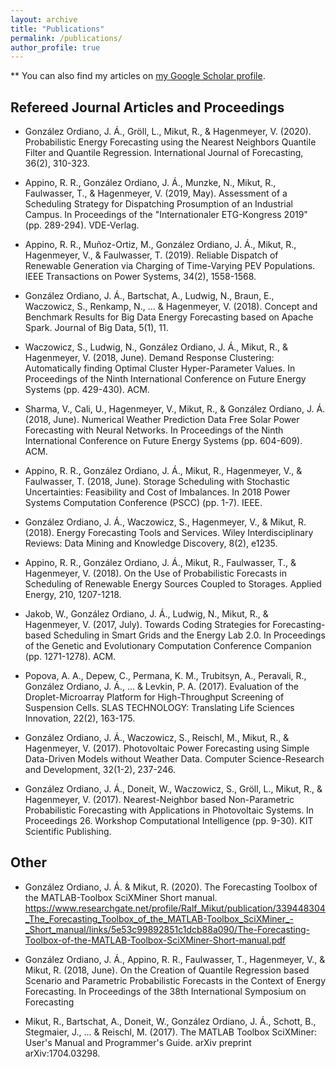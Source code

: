 ```yaml
---
layout: archive
title: "Publications"
permalink: /publications/
author_profile: true
---
```


** You can also find my articles on <a href="https://scholar.google.de/citations?user=en7_34wAAAAJ&hl=en">my Google Scholar profile</a>.

## Refereed Journal Articles and Proceedings

* González Ordiano, J. Á., Gröll, L., Mikut, R., & Hagenmeyer, V. (2020). Probabilistic Energy Forecasting using the Nearest Neighbors Quantile Filter and Quantile Regression. International Journal of Forecasting, 36(2), 310-323.

* Appino, R. R., González Ordiano, J. Á., Munzke, N., Mikut, R., Faulwasser, T., & Hagenmeyer, V. (2019, May). Assessment of a Scheduling Strategy for Dispatching Prosumption of an Industrial Campus. In Proceedings of the "Internationaler ETG-Kongress 2019" (pp. 289-294). VDE-Verlag.

* Appino, R. R., Muñoz-Ortiz, M., González Ordiano, J. Á., Mikut, R., Hagenmeyer, V., & Faulwasser, T. (2019). Reliable Dispatch of Renewable Generation via Charging of Time-Varying PEV Populations. IEEE Transactions on Power Systems, 34(2), 1558-1568.

* González Ordiano, J. Á., Bartschat, A., Ludwig, N., Braun, E., Waczowicz, S., Renkamp, N., ... & Hagenmeyer, V. (2018). Concept and Benchmark Results for Big Data Energy Forecasting based on Apache Spark. Journal of Big Data, 5(1), 11.

* Waczowicz, S., Ludwig, N., González Ordiano, J. Á., Mikut, R., & Hagenmeyer, V. (2018, June). Demand Response Clustering: Automatically finding Optimal Cluster Hyper-Parameter Values. In Proceedings of the Ninth International Conference on Future Energy Systems (pp. 429-430). ACM.

* Sharma, V., Cali, U., Hagenmeyer, V., Mikut, R., & González Ordiano, J. Á. (2018, June). Numerical Weather Prediction Data Free Solar Power Forecasting with Neural Networks. In Proceedings of the Ninth International Conference on Future Energy Systems (pp. 604-609). ACM.

* Appino, R. R., González Ordiano, J. Á., Mikut, R., Hagenmeyer, V., & Faulwasser, T. (2018, June). Storage Scheduling with Stochastic Uncertainties: Feasibility and Cost of Imbalances. In 2018 Power Systems Computation Conference (PSCC) (pp. 1-7). IEEE.

* González Ordiano, J. Á., Waczowicz, S., Hagenmeyer, V., & Mikut, R. (2018). Energy Forecasting Tools and Services. Wiley Interdisciplinary Reviews: Data Mining and Knowledge Discovery, 8(2), e1235.

* Appino, R. R., González Ordiano, J. Á., Mikut, R., Faulwasser, T., & Hagenmeyer, V. (2018). On the Use of Probabilistic Forecasts in Scheduling of Renewable Energy Sources Coupled to Storages. Applied Energy, 210, 1207-1218.

* Jakob, W., González Ordiano, J. Á., Ludwig, N., Mikut, R., & Hagenmeyer, V. (2017, July). Towards Coding Strategies for Forecasting-based Scheduling in Smart Grids and the Energy Lab 2.0. In Proceedings of the Genetic and Evolutionary Computation Conference Companion (pp. 1271-1278). ACM.

* Popova, A. A., Depew, C., Permana, K. M., Trubitsyn, A., Peravali, R., González Ordiano, J. Á., ... & Levkin, P. A. (2017). Evaluation of the Droplet-Microarray Platform for High-Throughput Screening of Suspension Cells. SLAS TECHNOLOGY: Translating Life Sciences Innovation, 22(2), 163-175. 

* González Ordiano, J. Á., Waczowicz, S., Reischl, M., Mikut, R., & Hagenmeyer, V. (2017). Photovoltaic Power Forecasting using Simple Data-Driven Models without Weather Data. Computer Science-Research and Development, 32(1-2), 237-246.

* González Ordiano, J. Á., Doneit, W., Waczowicz, S., Gröll, L., Mikut, R., & Hagenmeyer, V. (2017). Nearest-Neighbor based Non-Parametric Probabilistic Forecasting with Applications in Photovoltaic Systems. In Proceedings 26. Workshop Computational Intelligence (pp. 9-30). KIT Scientific Publishing.

## Other

* González Ordiano, J. Á. & Mikut, R. (2020). The Forecasting Toolbox of the MATLAB-Toolbox SciXMiner Short manual. <a href="https://www.researchgate.net/profile/Ralf_Mikut/publication/339448304_The_Forecasting_Toolbox_of_the_MATLAB-Toolbox_SciXMiner_-_Short_manual/links/5e53c99892851c1dcb88a090/The-Forecasting-Toolbox-of-the-MATLAB-Toolbox-SciXMiner-Short-manual.pdf">https://www.researchgate.net/profile/Ralf_Mikut/publication/339448304_The_Forecasting_Toolbox_of_the_MATLAB-Toolbox_SciXMiner_-_Short_manual/links/5e53c99892851c1dcb88a090/The-Forecasting-Toolbox-of-the-MATLAB-Toolbox-SciXMiner-Short-manual.pdf</a>

* González Ordiano, J. Á., Appino, R. R., Faulwasser, T., Hagenmeyer, V., & Mikut, R. (2018, June). On the Creation of Quantile Regression based Scenario and Parametric Probabilistic Forecasts in the Context of Energy Forecasting. In Proceedings of the 38th International Symposium on Forecasting

* Mikut, R., Bartschat, A., Doneit, W., González Ordiano, J. Á., Schott, B., Stegmaier, J., ... & Reischl, M. (2017). The MATLAB Toolbox SciXMiner: User's Manual and Programmer's Guide. arXiv preprint arXiv:1704.03298.




